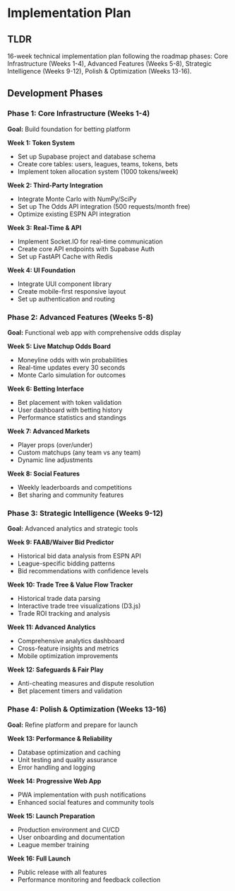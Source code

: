 # Implementation Plan

## TLDR

16-week technical implementation plan following the roadmap phases: Core Infrastructure (Weeks 1-4), Advanced Features (Weeks 5-8), Strategic Intelligence (Weeks 9-12), Polish & Optimization (Weeks 13-16).

## Development Phases

### Phase 1: Core Infrastructure (Weeks 1-4)
**Goal:** Build foundation for betting platform

**Week 1: Token System**
- Set up Supabase project and database schema
- Create core tables: users, leagues, teams, tokens, bets
- Implement token allocation system (1000 tokens/week)

**Week 2: Third-Party Integration**
- Integrate Monte Carlo with NumPy/SciPy
- Set up The Odds API integration (500 requests/month free)
- Optimize existing ESPN API integration

**Week 3: Real-Time & API**
- Implement Socket.IO for real-time communication
- Create core API endpoints with Supabase Auth
- Set up FastAPI Cache with Redis

**Week 4: UI Foundation**
- Integrate UUI component library
- Create mobile-first responsive layout
- Set up authentication and routing

### Phase 2: Advanced Features (Weeks 5-8)
**Goal:** Functional web app with comprehensive odds display

**Week 5: Live Matchup Odds Board**
- Moneyline odds with win probabilities
- Real-time updates every 30 seconds
- Monte Carlo simulation for outcomes

**Week 6: Betting Interface**
- Bet placement with token validation
- User dashboard with betting history
- Performance statistics and standings

**Week 7: Advanced Markets**
- Player props (over/under)
- Custom matchups (any team vs any team)
- Dynamic line adjustments

**Week 8: Social Features**
- Weekly leaderboards and competitions
- Bet sharing and community features

### Phase 3: Strategic Intelligence (Weeks 9-12)
**Goal:** Advanced analytics and strategic tools

**Week 9: FAAB/Waiver Bid Predictor**
- Historical bid data analysis from ESPN API
- League-specific bidding patterns
- Bid recommendations with confidence levels

**Week 10: Trade Tree & Value Flow Tracker**
- Historical trade data parsing
- Interactive trade tree visualizations (D3.js)
- Trade ROI tracking and analysis

**Week 11: Advanced Analytics**
- Comprehensive analytics dashboard
- Cross-feature insights and metrics
- Mobile optimization improvements

**Week 12: Safeguards & Fair Play**
- Anti-cheating measures and dispute resolution
- Bet placement timers and validation

### Phase 4: Polish & Optimization (Weeks 13-16)
**Goal:** Refine platform and prepare for launch

**Week 13: Performance & Reliability**
- Database optimization and caching
- Unit testing and quality assurance
- Error handling and logging

**Week 14: Progressive Web App**
- PWA implementation with push notifications
- Enhanced social features and community tools

**Week 15: Launch Preparation**
- Production environment and CI/CD
- User onboarding and documentation
- League member training

**Week 16: Full Launch**
- Public release with all features
- Performance monitoring and feedback collection
